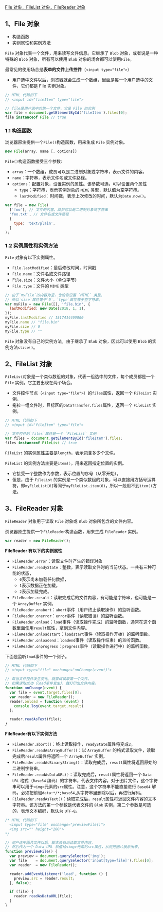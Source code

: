 [File 对象，FileList 对象，FileReader 对象](https://www.wangdoc.com/javascript/bom/file.html)

## 1、File 对象
- 构造函数
- 实例属性和实例方法

`File` 对象代表一个文件，用来读写文件信息。它继承了 `Blob` 对象，或者说是一种特殊的 `Blob` 对象，所有可以使用 `Blob` 对象的场合都可以使用`File`。

最常见的使用场合是**表单的文件上传控件**（`<input type="file">`）
- 用户选中文件以后，浏览器就会生成一个数组，里面是每一个用户选中的文件，它们都是 File 实例对象。
```js
// HTML 代码如下
// <input id="fileItem" type="file">

// file是用户选中的第一个文件，它是 File 的实例
var file = document.getElementById('fileItem').files[0];
file instanceof File // true
```
### 1.1 构造函数
浏览器原生提供一个`File()`构造函数，用来生成 `File` 实例对象。
```js
new File(array, name [, options])
```
`File()`构造函数接受三个参数:
- `array`：一个数组，成员可以是二进制对象或字符串，表示文件的内容。
- `name`：字符串，表示文件名或文件路径。
- `options`：配置对象，设置实例的属性。该参数可选，可以设置两个属性
  - `type`：字符串，表示实例对象的 `MIME` 类型，默认值为空字符串。
  - `lastModified`：时间戳，表示上次修改的时间，默认为`Date.now()`。
```js
var file = new File(
  ['foo'], // 文件的内容，成员可以是二进制对象或字符串
  'foo.txt', // 文件名或文件路径
  {
    type: 'text/plain',
  }
);
```

### 1.2 实例属性和实例方法 # 
`File` 对象有以下实例属性。
- `File.lastModified`：最后修改时间，时间戳
- `File.name`：文件名或文件路径
- F`ile.size`：文件大小（单位字节）
- `File.type`：文件的 `MIME` 类型
```js
// 由于`myFile`的内容为空，也没有设置 `MIME` 类型，
// 所以`size`属性等于`0`，`type`属性等于空字符串。
var myFile = new File([], 'file.bin', {
  lastModified: new Date(2018, 1, 1),
});
myFile.lastModified // 1517414400000
myFile.name // "file.bin"
myFile.size // 0
myFile.type // ""
```
`File` 对象没有自己的实例方法，由于继承了 `Blob` 对象，因此可以使用 `Blob` 的实例方法`slice()`。
## 2、FileList 对象
`FileList`对象是一个类似数组的对象，代表一组选中的文件，每个成员都是一个 `File` 实例。它主要出现在两个场合。

- 文件控件节点（`<input type="file">`）的`files`属性，返回一个 `FileList` 实例。
- 拖拉一组文件时，目标区的`DataTransfer.files`属性，返回一个 `FileList` 实例。
```js
// HTML 代码如下
// <input id="fileItem" type="file">

// 文件控件的`files`属性是一个 `FileList` 实例
var files = document.getElementById('fileItem').files;
files instanceof FileList // true
```

`FileList` 的实例属性主要是`length`，表示包含多少个文件。

`FileList` 的实例方法主要是`item()`，用来返回指定位置的实例。
- 它接受一个整数作为参数，表示位置的序号（从零开始）。
- 但是，由于 `FileList` 的实例是一个类似数组的对象，可以直接用方括号运算符，即`myFileList[0]`等同于`myFileList.item(0)`，所以一般用不到`item()`方法。
## 3、FileReader 对象
`FileReader` 对象用于读取 `File` 对象或 `Blob` 对象所包含的文件内容。

浏览器原生提供一个`FileReader`构造函数，用来生成 `FileReader` 实例。
```js
var reader = new FileReader();
```
**FileReader 有以下的实例属性**
- `FileReader.error`：读取文件时产生的错误对象
- `FileReader.readyState`：整数，表示读取文件时的当前状态。一共有三种可能的状态，
  - `0`表示尚未加载任何数据，
  - `1`表示数据正在加载，
  - `2`表示加载完成。
- `FileReader.result`：读取完成后的文件内容，有可能是字符串，也可能是一个 `ArrayBuffer` 实例。
- `FileReader.onabort`：`abort`事件（用户终止读取操作）的监听函数。
- `FileReader.onerror`：`error`事件（读取错误）的监听函数。
- `FileReader.onload`：`load`事件（读取操作完成）的监听函数，通常在这个函数里面使用`result`属性，拿到文件内容。
- `FileReader.onloadstart`：`loadstart`事件（读取操作开始）的监听函数。
- `FileReader.onloadend`：`loadend`事件（读取操作结束）的监听函数。
- `FileReader.onprogress`：`progress`事件（读取操作进行中）的监听函数。

下面是监听`load`事件的一个例子。
```js
// HTML 代码如下
// <input type="file" onchange="onChange(event)">

// 每当文件控件发生变化，就尝试读取第一个文件。
// 如果读取成功（load事件发生），就打印出文件内容。
function onChange(event) {
  var file = event.target.files[0];
  var reader = new FileReader();
  reader.onload = function (event) {
    console.log(event.target.result)
  };

  reader.readAsText(file);
}
```
**FileReader有以下实例方法**
- `FileReader.abort()`：终止读取操作，`readyState`属性将变成`2`。
- `FileReader.readAsArrayBuffer()`：以 `ArrayBuffer` 的格式读取文件，读取完成后`result`属性将返回一个 `ArrayBuffer` 实例。
- `FileReader.readAsBinaryString()`：读取完成后，`result`属性将返回原始的二进制字符串。
- `FileReader.readAsDataURL()`：读取完成后，`result`属性将返回一个 `Data URL` 格式（`Base64` 编码）的字符串，代表文件内容。对于图片文件，这个字符串可以用于`<img>`元素的`src`属性。注意，这个字符串不能直接进行 `Base64` 解码，必须把前缀`data:*/*;base64`,从字符串里删除以后，再进行解码。
- `FileReader.readAsText()`：读取完成后，`result`属性将返回文件内容的文本字符串。该方法的第一个参数是代表文件的 `Blob` 实例，第二个参数是可选的，表示文本编码，默认为 `UTF-8`。

```js
/* HTML 代码如下
  <input type="file" onchange="previewFile()">
  <img src="" height="200">
*/

// 用户选中图片文件以后，脚本会自动读取文件内容，
// 然后作为一个 Data URL 赋值给<img>元素的src属性，从而把图片展示出来。
function previewFile() {
  var preview = document.querySelector('img');
  var file    = document.querySelector('input[type=file]').files[0];
  var reader  = new FileReader();

  reader.addEventListener('load', function () {
    preview.src = reader.result;
  }, false);

  if (file) {
    reader.readAsDataURL(file);
  }
}
```